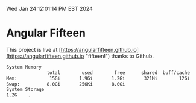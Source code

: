 Wed Jan 24 12:01:14 PM EST 2024

# Angular Fifteen


This project is live at [https://angularfifteen.github.io](https://angularfifteen.github.io "fifteen!") thanks to Github.

```bash
System Memory
               total        used        free      shared  buff/cache   available
Mem:            15Gi       1.9Gi       1.2Gi       321Mi        12Gi        13Gi
Swap:          8.0Gi       256Ki       8.0Gi
System Storage
1.2G	.
```
